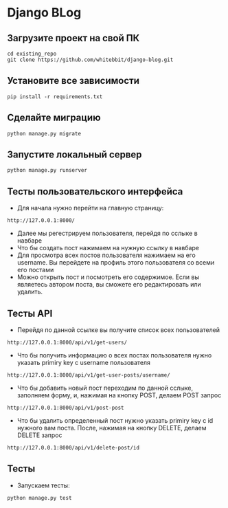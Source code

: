 # Django BLog


## Загрузите проект на свой ПК

```
cd existing_repo
git clone https://github.com/whitebbit/django-blog.git
```

## Установите все зависимости

```
pip install -r requirements.txt
``` 
## Сделайте миграцию

```
python manage.py migrate
``` 

## Запустите локальный сервер

```
python manage.py runserver
``` 

## Тесты пользовательского интерфейса

- Для начала нужно перейти на главную страницу:
```
http://127.0.0.1:8000/
```
- Далее мы регестрируем пользователя, перейдя по сслыке в навбаре
- Что бы создать пост нажимаем на нужную ссылку в навбаре
- Для просмотра всех постов пользователя нажимаем на его username. Вы перейдете на профиль этого пользователя со всеми его постами
- Можно открыть пост и посмотреть его содержимое. Если вы являетесь автором поста, вы сможете его редактировать или удалить.


## Тесты API

- Перейдя по данной ссылке вы получите список всех пользователей
```
http://127.0.0.1:8000/api/v1/get-users/
```
- Что бы получить информацию о всех постах пользователя нужно указать primiry key с username пользователя
```
http://127.0.0.1:8000/api/v1/get-user-posts/username/
```
- Что бы добавить новый пост переходим по данной сслыке, заполняем форму, и, нажимая на кнопку POST, делаем POST запрос
```
http://127.0.0.1:8000/api/v1/post-post
```
- Что бы удалить определенный пост нужно указать primiry key с id нужного вам поста. После, нажимая на кнопку DELETE, делаем DELETE запрос
```
http://127.0.0.1:8000/api/v1/delete-post/id
```

## Тесты
- Запускаем тесты:
```
python manage.py test
```
